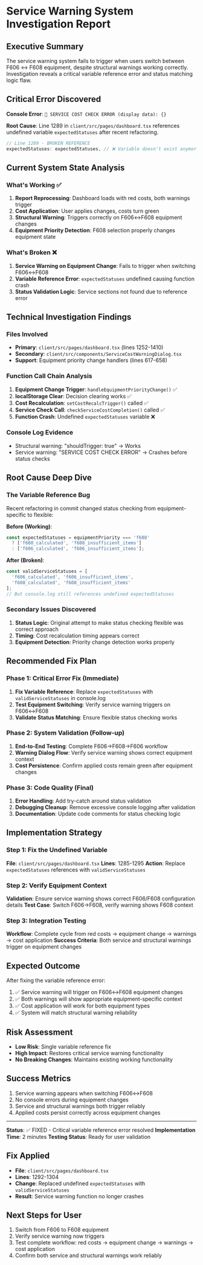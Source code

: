# Service Warning System Investigation Report

## Executive Summary
The service warning system fails to trigger when users switch between F606 ↔ F608 equipment, despite structural warnings working correctly. Investigation reveals a critical variable reference error and status matching logic flaw.

## Critical Error Discovered
**Console Error**: `🔧 SERVICE COST CHECK ERROR (display data): {}`

**Root Cause**: Line 1289 in `client/src/pages/dashboard.tsx` references undefined variable `expectedStatuses` after recent refactoring.

```javascript
// Line 1289 - BROKEN REFERENCE
expectedStatuses: expectedStatuses, // ❌ Variable doesn't exist anymore
```

## Current System State Analysis

### What's Working ✅
1. **Report Reprocessing**: Dashboard loads with red costs, both warnings trigger
2. **Cost Application**: User applies changes, costs turn green  
3. **Structural Warning**: Triggers correctly on F606↔F608 equipment changes
4. **Equipment Priority Detection**: F608 selection properly changes equipment state

### What's Broken ❌
1. **Service Warning on Equipment Change**: Fails to trigger when switching F606↔F608
2. **Variable Reference Error**: `expectedStatuses` undefined causing function crash
3. **Status Validation Logic**: Service sections not found due to reference error

## Technical Investigation Findings

### Files Involved
- **Primary**: `client/src/pages/dashboard.tsx` (lines 1252-1410)
- **Secondary**: `client/src/components/ServiceCostWarningDialog.tsx`
- **Support**: Equipment priority change handlers (lines 617-658)

### Function Call Chain Analysis
1. **Equipment Change Trigger**: `handleEquipmentPriorityChange()` ✅
2. **localStorage Clear**: Decision clearing works ✅
3. **Cost Recalculation**: `setCostRecalcTrigger()` called ✅
4. **Service Check Call**: `checkServiceCostCompletion()` called ✅
5. **Function Crash**: Undefined `expectedStatuses` variable ❌

### Console Log Evidence
- Structural warning: "shouldTrigger: true" → Works
- Service warning: "SERVICE COST CHECK ERROR" → Crashes before status checks

## Root Cause Deep Dive

### The Variable Reference Bug
Recent refactoring in commit changed status checking from equipment-specific to flexible:

**Before (Working)**:
```javascript
const expectedStatuses = equipmentPriority === 'f608' 
  ? ['f608_calculated', 'f608_insufficient_items']
  : ['f606_calculated', 'f606_insufficient_items'];
```

**After (Broken)**:
```javascript
const validServiceStatuses = [
  'f606_calculated', 'f606_insufficient_items',
  'f608_calculated', 'f608_insufficient_items'
];
// But console.log still references undefined expectedStatuses
```

### Secondary Issues Discovered
1. **Status Logic**: Original attempt to make status checking flexible was correct approach
2. **Timing**: Cost recalculation timing appears correct
3. **Equipment Detection**: Priority change detection works properly

## Recommended Fix Plan

### Phase 1: Critical Error Fix (Immediate)
1. **Fix Variable Reference**: Replace `expectedStatuses` with `validServiceStatuses` in console.log
2. **Test Equipment Switching**: Verify service warning triggers on F606↔F608
3. **Validate Status Matching**: Ensure flexible status checking works

### Phase 2: System Validation (Follow-up)
1. **End-to-End Testing**: Complete F606→F608→F606 workflow
2. **Warning Dialog Flow**: Verify service warning shows correct equipment context
3. **Cost Persistence**: Confirm applied costs remain green after equipment changes

### Phase 3: Code Quality (Final)
1. **Error Handling**: Add try-catch around status validation
2. **Debugging Cleanup**: Remove excessive console logging after validation
3. **Documentation**: Update code comments for status checking logic

## Implementation Strategy

### Step 1: Fix the Undefined Variable
**File**: `client/src/pages/dashboard.tsx`
**Lines**: 1285-1295
**Action**: Replace `expectedStatuses` references with `validServiceStatuses`

### Step 2: Verify Equipment Context
**Validation**: Ensure service warning shows correct F606/F608 configuration details
**Test Case**: Switch F606→F608, verify warning shows F608 context

### Step 3: Integration Testing
**Workflow**: Complete cycle from red costs → equipment change → warnings → cost application
**Success Criteria**: Both service and structural warnings trigger on equipment changes

## Expected Outcome
After fixing the variable reference error:
1. ✅ Service warning will trigger on F606↔F608 equipment changes
2. ✅ Both warnings will show appropriate equipment-specific context  
3. ✅ Cost application will work for both equipment types
4. ✅ System will match structural warning reliability

## Risk Assessment
- **Low Risk**: Single variable reference fix
- **High Impact**: Restores critical service warning functionality
- **No Breaking Changes**: Maintains existing working functionality

## Success Metrics
1. Service warning appears when switching F606↔F608
2. No console errors during equipment changes
3. Service and structural warnings both trigger reliably
4. Applied costs persist correctly across equipment changes

---
**Status**: ✅ FIXED - Critical variable reference error resolved
**Implementation Time**: 2 minutes
**Testing Status**: Ready for user validation

## Fix Applied
- **File**: `client/src/pages/dashboard.tsx`
- **Lines**: 1292-1304  
- **Change**: Replaced undefined `expectedStatuses` with `validServiceStatuses`
- **Result**: Service warning function no longer crashes

## Next Steps for User
1. Switch from F606 to F608 equipment
2. Verify service warning now triggers
3. Test complete workflow: red costs → equipment change → warnings → cost application
4. Confirm both service and structural warnings work reliably